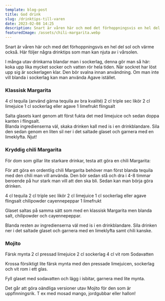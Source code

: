 ```yaml
---
template: blog-post
title: God drink
slug: /drinktips-till-varen
date: 2023-02-08 14:25
description: Snart är våren här och med det förhoppningsvis en hel del sol och värme också. Här följer några drinktips som man kan njuta av i vårsolen. 
featuredImage: /assets/chili-margarita.webp
---
```

Snart är våren här och med det förhoppningsvis en hel del sol och värme också. Här följer några drinktips som man kan njuta av i vårsolen.  

I många utav drinkarna blandar man i sockerlag, denna gör man så här: koka upp lika mycket socker och vatten rör hela tiden. När sockret har löst upp sig är sockerlagen klar. Den bör svalna innan användning. Om man inte vill blanda i sockerlag kan man använda Agave istället. 

### Klassisk Margarita
4 cl tequila (använd gärna tequila av bra kvalité)
2 cl triple sec likör
2 cl limejuice
1 cl sockerlag eller agave
1 limefrukt
flingsalt

Salta glasets kant genom att först fukta det med limejuice och sedan doppa kanten i flingsalt.  
Blanda ingredienserna väl, skaka drinken kall med is i en drinkblandare. 
Sila den sedan genom en liten sil ner i det saltade glaset och garnera med en limeklyfta. Njut!  

### Kryddig chili Margarita

För dom som gillar lite starkare drinkar, testa att göra en chili Margarita:  

För att göra en ordentlig chili Margarita behöver man först blanda tequila med den chili man vill använda. Den bör sedan stå och dra i 4-8 timmar beroende på hur stark man vill att den ska bli. Sedan kan man börja göra drinken.  

4 cl tequila
2 cl triple sec likör
2 cl limejuice
1 cl sockerlag eller agave
flingsalt
chilipowder
cayennepeppar
1 limefrukt  

Glaset saltas på samma sätt som med en klassisk Margarita men blanda salt, chilipowder och cayennepeppar.  

Blanda resten av ingredienserna väl med is i en drinkblandare. Sila drinken ner i det saltade glaset och garnera med en limeklyfta samt chili kanske. 

### Mojito
Färsk mynta
2 cl pressad limejuice
2 cl sockerlag
4 cl vit rom
Sodavatten  

Krossa försiktigt lite färsk mynta med den pressade limejuicen, sockerlag och vit rom i ett glas.  

Fyll glaset med sodavatten och lägg i isbitar, garnera med lite mynta.  

Det går att göra oändliga versioner utav Mojito för den som är uppfinningsrik. T ex med mosad mango, jordgubbar eller hallon!


